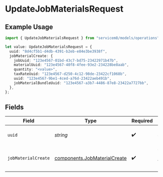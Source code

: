 # UpdateJobMaterialsRequest

## Example Usage

```typescript
import { UpdateJobMaterialsRequest } from "servicem8/models/operations";

let value: UpdateJobMaterialsRequest = {
  uuid: "8d4cf5b1-d4db-4391-b2eb-e84e3be3938f",
  jobMaterialCreate: {
    jobUuid: "123e4567-01bd-43c7-bd75-23422971b47b",
    materialUuid: "123e4567-40f8-4fee-93e2-234228be8aab",
    quantity: "<value>",
    taxRateUuid: "123e4567-d250-4c12-98de-23422cf1068b",
    uuid: "123e4567-9be1-4ced-a76d-23422aeb491b",
    jobMaterialBundleUuid: "123e4567-a3b7-4486-87e8-23422a7727bb",
  },
};
```

## Fields

| Field                                                                        | Type                                                                         | Required                                                                     | Description                                                                  |
| ---------------------------------------------------------------------------- | ---------------------------------------------------------------------------- | ---------------------------------------------------------------------------- | ---------------------------------------------------------------------------- |
| `uuid`                                                                       | *string*                                                                     | :heavy_check_mark:                                                           | UUID of the Job Material                                                     |
| `jobMaterialCreate`                                                          | [components.JobMaterialCreate](../../models/components/jobmaterialcreate.md) | :heavy_check_mark:                                                           | Job Material fields to update                                                |